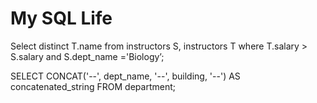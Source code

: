 # My SQL Life
Select distinct T.name 
from instructors S, instructors T 
where T.salary > S.salary and 
S.dept_name ='Biology’;

SELECT CONCAT('--', dept_name, '--', building, '--') 
AS concatenated_string FROM department;









